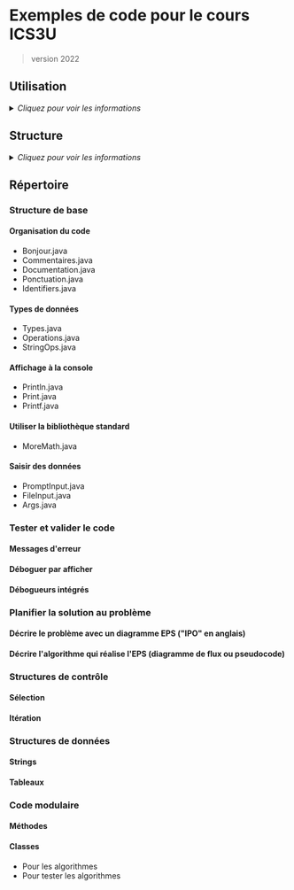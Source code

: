 # Exemples de code pour le cours ICS3U
> version 2022

## Utilisation

<details>
    <summary><i>Cliquez pour voir les informations</i></summary>

Les exemples sont préparés pour téléchargement par les élèves du cours ICS3U de M. Crowley. 

* Cloner le répertoire sur votre ordinateur
* Si l'enseignant ajoute des nouveaux fichiers, simplement faire un Fetch (cliquer sur le bouton synchroniser dans VS Code)
* Vous ne pouvez pas pousser vos changements dans ce dossier. Le partage se fait à sens unique.

Ces exemples sont complémentaires aux leçons présentées en classe et sont souvent la base des exercices.

</details>


## Structure

<details>
    <summary><i>Cliquez pour voir les informations</i></summary>

Tout le code se trouve dans le même dossier racine - c'est voulu : on peut alors facilement utiliser du code de n'importe quel fichier existant dans n'importe quel nouveau fichier. Dans le jargon de Java, tout le code se trouve dans le même *package*, et les membres d'un package peuvent toujours se voir.

</details>

## Répertoire

### Structure de base

#### Organisation du code

* Bonjour.java
* Commentaires.java
* Documentation.java
* Ponctuation.java
* Identifiers.java

#### Types de données

* Types.java
* Operations.java
* StringOps.java

#### Affichage à la console

* Println.java
* Print.java
* Printf.java

#### Utiliser la bibliothèque standard

* MoreMath.java

#### Saisir des données

* PromptInput.java
* FileInput.java
* Args.java

### Tester et valider le code

#### Messages d'erreur

#### Déboguer par afficher

#### Débogueurs intégrés

### Planifier la solution au problème

#### Décrire le problème avec un diagramme EPS  ("IPO" en anglais)

#### Décrire l'algorithme qui réalise l'EPS (diagramme de flux ou pseudocode)

### Structures de contrôle

#### Sélection

#### Itération

### Structures de données

#### Strings

#### Tableaux

### Code modulaire

#### Méthodes

#### Classes
* Pour les algorithmes
* Pour tester les algorithmes
